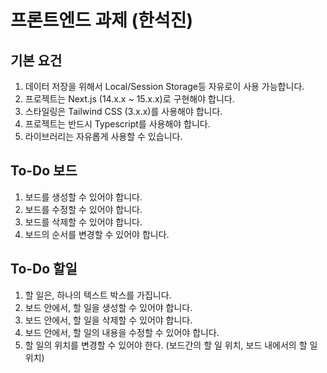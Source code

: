 # 프론트엔드 과제 (한석진)

## 기본 요건

1. 데이터 저장을 위해서 Local/Session Storage등 자유로이 사용 가능합니다.
2. 프로젝트는 Next.js (14.x.x ~ 15.x.x)로 구현해야 합니다.
3. 스타일링은 Tailwind CSS (3.x.x)를 사용해야 합니다.
4. 프로젝트는 반드시 Typescript를 사용해야 합니다.
5. 라이브러리는 자유롭게 사용할 수 있습니다.

## To-Do 보드

1. 보드를 생성할 수 있어야 합니다.
2. 보드를 수정할 수 있어야 합니다.
3. 보드를 삭제할 수 있어야 합니다.
4. 보드의 순서를 변경할 수 있어야 합니다.

## To-Do 할일

1. 할 일은, 하나의 텍스트 박스를 가집니다.
2. 보드 안에서, 할 일을 생성할 수 있어야 합니다.
3. 보드 안에서, 할 일을 삭제할 수 있어야 합니다.
4. 보드 안에서, 할 일의 내용을 수정할 수 있어야 합니다.
5. 할 일의 위치를 변경할 수 있어야 한다. (보드간의 할 일 위치, 보드 내에서의 할 일 위치)
